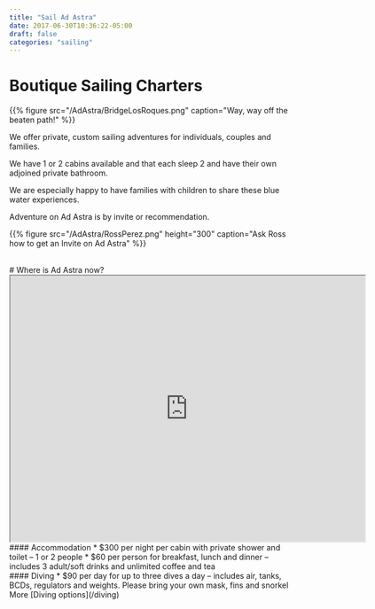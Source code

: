 ```yaml
---
title: "Sail Ad Astra"
date: 2017-06-30T10:36:22-05:00
draft: false
categories: "sailing"
---
```


# Boutique Sailing Charters

{{% figure src="/AdAstra/BridgeLosRoques.png" caption="Way, way off the beaten path!" %}}

We offer private, custom sailing adventures for individuals, couples and families.

We have 1 or 2 cabins available and that each sleep 2 and have their own adjoined private bathroom.

We are especially happy to have families with children to share these blue water experiences.

Adventure on Ad Astra is by invite or recommendation.

{{% figure src="/AdAstra/RossPerez.png" height="300" caption="Ask Ross how to get an Invite on Ad Astra" %}}


<br>
# Where is Ad Astra now?
<iframe src="https://www.google.com/maps/d/u/1/embed?mid=1V2ia047oUBXcPcS6sDKOyDXvotvxba1y" width="640" height="480"></iframe>

<br>
#### Accommodation
* $300 per night per cabin with private shower and toilet – 1 or 2 people
* $60 per person for breakfast, lunch and dinner – includes 3 adult/soft drinks and unlimited coffee and tea

<br>
####  Diving
* $90 per day for up to three dives a day – includes air, tanks, BCDs, regulators and weights. Please bring your own mask, fins and snorkel
More [Diving options](/diving)
